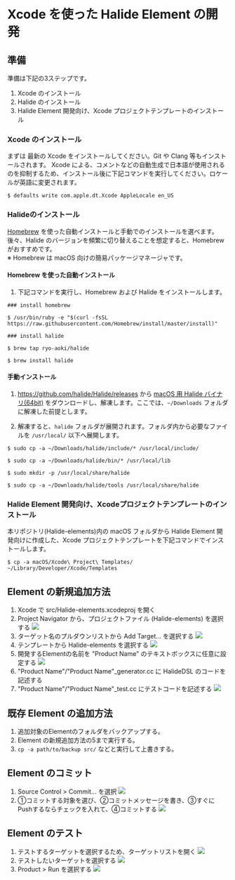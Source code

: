 # Xcode を使った Halide Element の開発

## 準備

準備は下記の3ステップです。

1. Xcode のインストール
2. Halide のインストール
3. Halide Element 開発向け、Xcode プロジェクトテンプレートのインストール

### Xcode のインストール

まずは 最新の Xcode をインストールしてください。Git や Clang 等もインストールされます。
Xcode による、コメントなどの自動生成で日本語が使用されるのを抑制するため、インストール後に下記コマンドを実行してください。ロケールが英語に変更されます。

```
$ defaults write com.apple.dt.Xcode AppleLocale en_US
```

### Halideのインストール

[Homebrew](https://brew.sh/) を使った自動インストールと手動でのインストールを選べます。後々、Halide のバージョンを頻繁に切り替えることを想定すると、Homebrew がおすすめです。  
※ Homebrew は macOS 向けの簡易パッケージマネージャです。

#### Homebrew を使った自動インストール

1. 下記コマンドを実行し、Homebrew および Halide をインストールします。

```
### install homebrew

$ /usr/bin/ruby -e "$(curl -fsSL https://raw.githubusercontent.com/Homebrew/install/master/install)"

### install halide

$ brew tap ryo-aoki/halide

$ brew install halide
```

#### 手動インストール

1. https://github.com/halide/Halide/releases から [macOS 用 Halide バイナリ(64bit)](https://github.com/halide/Halide/releases/download/release_2017_05_03/halide-mac-64-trunk-06ace54101cbd656e22243f86cce0a82ba058c3b.tgz) をダウンロードし、解凍します。ここでは、```~/Downloads``` フォルダに解凍した前提とします。

2. 解凍すると、```halide``` フォルダが展開されます。フォルダ内から必要なファイルを ```/usr/local/``` 以下へ展開します。

```
$ sudo cp -a ~/Downloads/halide/include/* /usr/local/include/

$ sudo cp -a ~/Downloads/halide/bin/* /usr/local/lib

$ sudo mkdir -p /usr/local/share/halide

$ sudo cp -a ~/Downloads/halide/tools /usr/local/share/halide
```

### Halide Element 開発向け、Xcodeプロジェクトテンプレートのインストール

本リポジトリ(Halide-elements)内の macOS フォルダから Halide Element 開発向けに作成した、Xcode プロジェクトテンプレートを下記コマンドでインストールします。

```
$ cp -a macOS/Xcode\ Project\ Templates/ ~/Library/Developer/Xcode/Templates
```

## Element の新規追加方法

1. Xcode で src/Halide-elements.xcodeproj を開く
2. Project Navigator から、プロジェクトファイル (Halide-elements) を選択する
![](images/Add01.png)
3. ターゲット名のプルダウンリストから Add Target... を選択する
![](images/Add02.png)
4. テンプレートから Halide-elements を選択する
![](images/Add03.png)
5. 開発するElementの名前を "Product Name" のテキストボックスに任意に設定する
![](images/Add04.png)
7. "Product Name"/"Product Name"_generator.cc に HalideDSL のコードを記述する
8. "Product Name"/"Product Name"_test.cc にテストコードを記述する
![](images/Add05.png)

## 既存 Element の追加方法
1. 追加対象のElementのフォルダをバックアップする。
2. Element の新規追加方法の5まで実行する。
3. ```cp -a path/to/backup src/``` などと実行して上書きする。

## Element のコミット
1. Source Control > Commit... を選択
![](images/Commit01.png)
2. ①コミットする対象を選び、②コミットメッセージを書き、③すぐにPushするならチェックを入れて、④コミットする
![](images/Commit02.png)

## Element のテスト
1. テストするターゲットを選択するため、ターゲットリストを開く
![](images/Test01.png)
2. テストしたいターゲットを選択する
![](images/Test02.png)
3. Product > Run を選択する
![](images/Test03.png)
